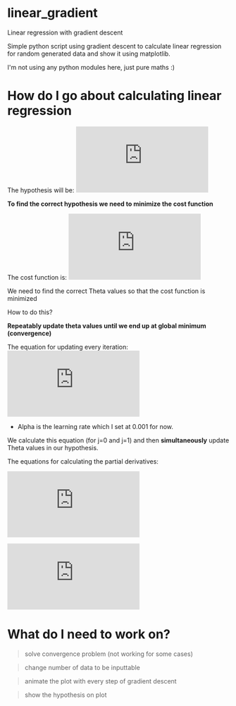 # linear_gradient
Linear regression with gradient descent

Simple python script using gradient descent to calculate linear regression for random generated data and show it using matplotlib.

I'm not using any python modules here, just pure maths :)

# How do I go about calculating linear regression
  The hypothesis will be:  ![Hypothesis equation](http://latex.codecogs.com/gif.latex?h_%7B%5CTheta%7D%28x%29%3D%5CTheta_%7B0%7D&plus;%5CTheta_%7B1%7Dx)
  
  **To find the correct hypothesis we need to minimize the cost function**
  
The cost function is: ![Cost function](http://latex.codecogs.com/gif.latex?%5Cfrac%7B1%7D%7B2m%7D%5Csum_%7Bi%3D1%7D%5E%7Bm%7D%28h_%7B%5CTheta%7D%28x%5E%7B%28i%29%7D%29-y%5E%7B%28i%29%7D%29%5E%7B2%7D)
    
We need to find the correct Theta values so that the cost function is minimized

How to do this?
  
  **Repeatably update theta values until we end up at global minimum (convergence)**

The equation for updating every iteration:
![Gradient descent](http://latex.codecogs.com/gif.latex?%5CTheta_%7Bj%7D%3A%3D%5CTheta_%7Bj%7D-%5Calpha%5Cfrac%7B%5Cpartial%7D%7B%5Cpartial%20%5CTheta_%7Bj%7D%7DJ%28%5CTheta_%7B0%7D%2C%5CTheta%7B1%7D%29)
 - Alpha is the learning rate which I set at 0.001 for now.
 
 We calculate this equation (for j=0 and j=1) and then **simultaneously** update Theta values in our hypothesis.
 
 The equations for calculating the partial derivatives:
 
 ![Theta0](http://latex.codecogs.com/gif.latex?j%3D0%3A%20%5Cfrac%7B%5Cpartial%7D%7B%5Cpartial%5CTheta_%7B0%7D%7DJ%28%5CTheta_%7B0%7D%2C%5CTheta_%7B1%7D%29%3D%5Cfrac%7B1%7D%7Bm%7D%5Csum_%7Bi%3D1%7D%5E%7Bm%7D%28h_%7B%5CTheta%7D%28x%5E%7B%28i%29%7D%29-y%5E%7B%28i%29%7D%29)
 
 ![Theta1](http://latex.codecogs.com/gif.latex?j%3D1%3A%20%5Cfrac%7B%5Cpartial%7D%7B%5Cpartial%5CTheta_%7B1%7D%7DJ%28%5CTheta_%7B0%7D%2C%5CTheta_%7B1%7D%29%3D%5Cfrac%7B1%7D%7Bm%7D%5Csum_%7Bi%3D1%7D%5E%7Bm%7D%28h_%7B%5CTheta%7D%28x%5E%7B%28i%29%7D%29-y%5E%7B%28i%29%7D%29*x%5E%7B%28i%29%7D)
 
 # What do I need to work on?
 > solve convergence problem (not working for some cases)
 
 > change number of data to be inputtable
 
 > animate the plot with every step of gradient descent
 
 > show the hypothesis on plot

